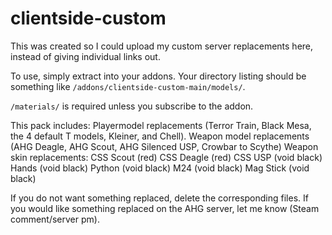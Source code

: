 # clientside-custom

This was created so I could upload my custom server replacements here, instead of giving individual links out.

To use, simply extract into your addons. Your directory listing should be something like ```/addons/clientside-custom-main/models/```.

```/materials/``` is required unless you subscribe to the addon.

This pack includes:
Playermodel replacements (Terror Train, Black Mesa, the 4 default T models, Kleiner, and Chell).
Weapon model replacements (AHG Deagle, AHG Scout, AHG Silenced USP, Crowbar to Scythe)
Weapon skin replacements:
CSS Scout (red)
CSS Deagle (red)
CSS USP (void black)
Hands (void black)
Python (void black)
M24 (void black)
Mag Stick (void black)

If you do not want something replaced, delete the corresponding files.
If you would like something replaced on the AHG server, let me know (Steam comment/server pm).
